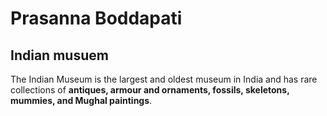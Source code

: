 # Prasanna Boddapati
## Indian musuem 
 The Indian Museum is the largest and oldest museum in India and has rare collections of **antiques, armour and ornaments, fossils, skeletons, mummies, and Mughal paintings**.
